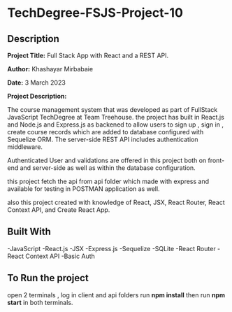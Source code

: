 # TechDegree-FSJS-Project-10


 ## Description

 **Project Title:**  Full Stack App with React and a REST API.

 **Author:** Khashayar Mirbabaie

 **Date:** 3 March 2023

 **Project Description:**

 The course management system that was developed as part of FullStack JavaScript TechDegree at Team Treehouse. the project has built in React.js and Node.js and Express.js as backened to allow users to sign up , sign in , create course records which are added to database configured with Sequelize ORM. 
 The server-side REST API includes authentication middleware.

 Authenticated User and validations are offered in this project both on front-end and server-side as well as within the database configuration.

 this project fetch the api from api folder which made with express and available for testing in POSTMAN application as well.

also this project created with  knowledge of React, JSX, React Router, React Context API, and Create React App.

## Built With
 -JavaScript
 -React.js
 -JSX
 -Express.js
 -Sequelize
 -SQLite
 -React Router
 -React Context API
 -Basic Auth

 ## To Run the project 
 open 2 terminals , log in client and api folders run 
 **npm install**
 then run
 **npm start** in both terminals.
